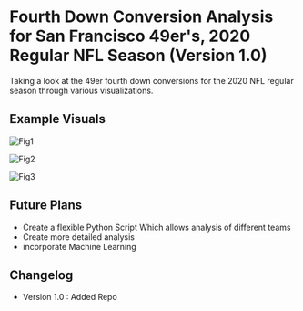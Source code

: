 # Fourth Down Conversion Analysis for San Francisco 49er's, 2020 Regular NFL Season (Version 1.0)

Taking a look at the 49er fourth down conversions for the 2020 NFL regular season through various visualizations.

## Example Visuals

![Fig1](https://user-images.githubusercontent.com/74287805/114937405-9d33db80-9df2-11eb-8b00-5801235063c1.png)

![Fig2](https://user-images.githubusercontent.com/74287805/114937413-a0c76280-9df2-11eb-8d8a-9711c6b22cce.png)

![Fig3](https://user-images.githubusercontent.com/74287805/114937426-a45ae980-9df2-11eb-9f11-b7d6a0c99229.png)


## Future Plans

- Create a flexible Python Script Which allows analysis of different teams
- Create more detailed analysis
- incorporate Machine Learning

## Changelog

- Version 1.0 : Added Repo
